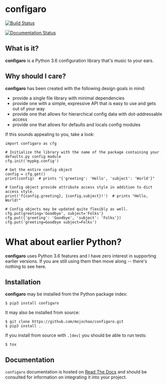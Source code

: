 configaro
=========

[![Build Status](https://travis-ci.org/mojochao/configaro.svg?branch=master)](https://travis-ci.org/mojochao/configaro)

[![Documentation Status](https://readthedocs.org/projects/configaro/badge/?version=latest)](http://configaro.readthedocs.io/?badge=latest)

What is it?
-----------

**configaro** is a Python 3.6 configuration library that's music to your ears.

Why should I care?
------------------

**configaro** has been created with the following design goals in mind:

- provide a single file library with minimal dependencies
- provide one with a simple, expressive API that is easy to use and gets out of your way
- provide one that allows for hierarchical config data with dot-addressable access
- provide one that allows for defaults and locals config modules

If this sounds appealing to you, take a look:

    import configaro as cfg

    # Initialize the library with the name of the package containing your defaults.py config module
    cfg.init('mypkg.config')

    # Get the entire config object
    config = cfg.get()
    print(config)  # prints "{'greeting': 'Hello', 'subject': 'World'}"

    # Config object provide attribute access style in addition to dict access style.
    print('f{config.greeting}, {config.subject}!')  # prints "Hello, World!"

    # Config objects may be updated quite flexibly as well.
    cfg.put(greeting='Goodbye', subject='Folks'}
    cfg.put({'greeting': 'Goodbye', 'subject': 'Folks'})
    cfg.put('greeting=Goodbye subject=Folks')

What about earlier Python?
==========================

**configaro** uses Python 3.6 features and I have zero interest in supporting
earlier versions.  If you are still using them then move along -- there's
nothing to see here.

Installation
------------

**configaro** may be installed from the Python package index:

    $ pip3 install configaro

It may also be installed from source:

    $ git clone https://github.com/mojochao/configaro.git
    $ pip3 install .

If you install from source with `.[dev]` you should be able to run tests:

    $ tox

Documentation
-------------

`configaro` documentation is hosted on [Read The Docs](https://configaro.readthedocs.io/en/latest/)
and should be consulted for information on integrating it into your project.
